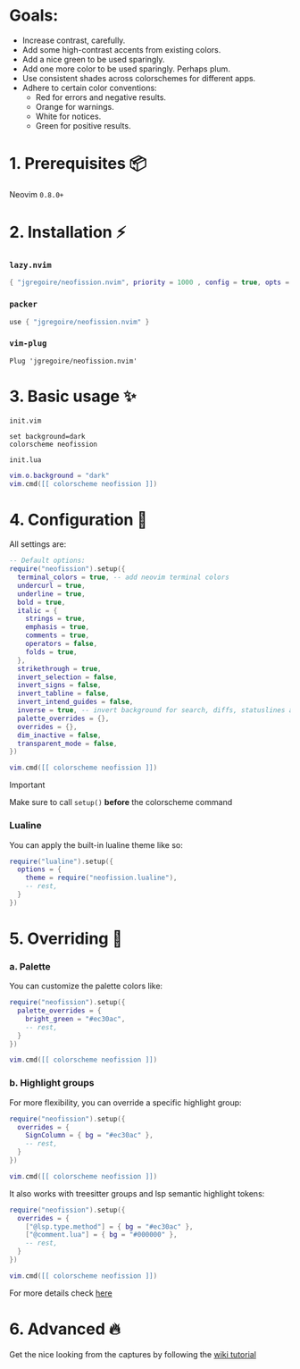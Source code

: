 # Goals:

* Increase contrast, carefully.
* Add some high-contrast accents from existing colors.
* Add a nice green to be used sparingly.
* Add one more color to be used sparingly. Perhaps plum.
* Use consistent shades across colorschemes for different apps.
* Adhere to certain color conventions:
    * Red for errors and negative results.
    * Orange for warnings.
    * White for notices.
    * Green for positive results.

# 1. Prerequisites 📦

Neovim `0.8.0+`

# 2. Installation ⚡️

### `lazy.nvim`

```lua
{ "jgregoire/neofission.nvim", priority = 1000 , config = true, opts = ... }
```

### `packer`

```lua
use { "jgregoire/neofission.nvim" }
```

### `vim-plug`

```vim
Plug 'jgregoire/neofission.nvim'
```

# 3. Basic usage ✨

`init.vim`

```vim
set background=dark
colorscheme neofission
```

`init.lua`

```lua
vim.o.background = "dark"
vim.cmd([[ colorscheme neofission ]])
```

# 4. Configuration 💎

All settings are:

```lua
-- Default options:
require("neofission").setup({
  terminal_colors = true, -- add neovim terminal colors
  undercurl = true,
  underline = true,
  bold = true,
  italic = {
    strings = true,
    emphasis = true,
    comments = true,
    operators = false,
    folds = true,
  },
  strikethrough = true,
  invert_selection = false,
  invert_signs = false,
  invert_tabline = false,
  invert_intend_guides = false,
  inverse = true, -- invert background for search, diffs, statuslines and errors
  palette_overrides = {},
  overrides = {},
  dim_inactive = false,
  transparent_mode = false,
})

vim.cmd([[ colorscheme neofission ]])
```

> [!IMPORTANT]
> Make sure to call `setup()` **before** the colorscheme command

### Lualine

You can apply the built-in lualine theme like so:

```lua
require("lualine").setup({
  options = {
    theme = require("neofission.lualine"),
    -- rest,
  }
})
```

# 5. Overriding 👾

### a. Palette

You can customize the palette colors like:

```lua
require("neofission").setup({
  palette_overrides = {
    bright_green = "#ec30ac",
    -- rest,
  }
})

vim.cmd([[ colorscheme neofission ]])
```

### b. Highlight groups

For more flexibility, you can override a specific highlight group:

```lua
require("neofission").setup({
  overrides = {
    SignColumn = { bg = "#ec30ac" },
    -- rest,
  }
})

vim.cmd([[ colorscheme neofission ]])
```

It also works with treesitter groups and lsp semantic highlight tokens:

```lua
require("neofission").setup({
  overrides = {
    ["@lsp.type.method"] = { bg = "#ec30ac" },
    ["@comment.lua"] = { bg = "#000000" },
    -- rest,
  }
})

vim.cmd([[ colorscheme neofission ]])
```

For more details check [here](<https://neovim.io/doc/user/builtin.html#synIDattr()>)

# 6. Advanced 🔥

Get the nice looking from the captures by following the [wiki tutorial](https://github.com/jgregoire/neofission.nvim/wiki/Advanced-customization)

